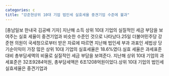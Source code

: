 ```yaml
---
categories: c
title: "강준현상위 10대 기업 법인세 실효세율 중견기업 수준에 불과"
---
```

[충남일보 한내국 김공배 기자] 지난해 소득 상위 10대 기업의 실질적인 세금 부담을 보여주는 실효 세율이 중견기업과 비슷한 수준인 것으로 나타났다.25일 더불어민주당 강준현 의원이 국세청으로부터 받은 자료에 따르면 지난해 법인세 부과 과표인 세법상 당기순이익이 가장 많은 상위 10대 기업의 실효세율은 18.6%였다.실효 세율은 과세표준 대비 총부담세액의 비율로 실질적인 세금 부담을 보여준다. 지난해 상위 10대 기업의 과세표준은 32조9284억원, 총부담세액은 6조1208억원이었다.상위 10대 기업의 법인세 실효세율은 중견기업과